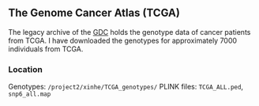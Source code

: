 
## The Genome Cancer Atlas (TCGA)

The legacy archive of the [GDC](https://portal.gdc.cancer.gov/legacy-archive/search/f) holds the genotype data of cancer patients from TCGA. I have downloaded the genotypes for approximately 7000 individuals from TCGA.

### Location

Genotypes: `/project2/xinhe/TCGA_genotypes/`
PLINK files: `TCGA_ALL.ped`, `snp6_all.map`



